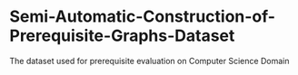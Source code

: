 # Semi-Automatic-Construction-of-Prerequisite-Graphs-Dataset
The dataset used for prerequisite evaluation on Computer Science Domain

